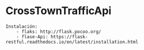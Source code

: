 # CrossTownTrafficApi
	Instalación: 
		- flaks: http://flask.pocoo.org/
		- flase-Api: https://flask-restful.readthedocs.io/en/latest/installation.html
